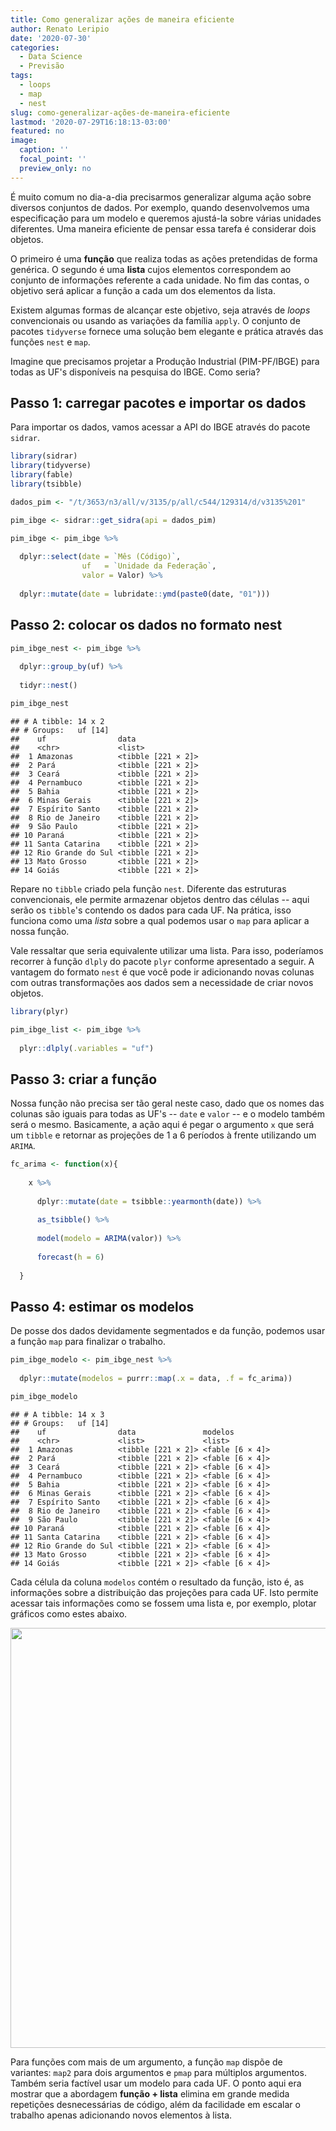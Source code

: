 ```yaml
---
title: Como generalizar ações de maneira eficiente
author: Renato Leripio
date: '2020-07-30'
categories:
  - Data Science
  - Previsão
tags:
  - loops
  - map
  - nest
slug: como-generalizar-ações-de-maneira-eficiente
lastmod: '2020-07-29T16:18:13-03:00'
featured: no
image:
  caption: ''
  focal_point: ''
  preview_only: no
---
```


É muito comum no dia-a-dia precisarmos generalizar alguma ação sobre diversos conjuntos de dados. Por exemplo, quando desenvolvemos uma especificação para um modelo e queremos ajustá-la sobre várias unidades diferentes. Uma maneira eficiente de pensar essa tarefa é considerar dois objetos. 

O primeiro é uma **função** que realiza todas as ações pretendidas de forma genérica. O segundo é uma **lista** cujos elementos correspondem ao conjunto de informações referente a cada unidade. No fim das contas, o objetivo será aplicar a função a cada um dos elementos da lista.

Existem algumas formas de alcançar este objetivo, seja através de *loops* convencionais ou usando as variações da família `apply`. O conjunto de pacotes `tidyverse` fornece uma solução bem elegante e prática através das funções `nest` e `map`. 

Imagine que precisamos projetar a Produção Industrial (PIM-PF/IBGE) para todas as UF's disponíveis na pesquisa do IBGE. Como seria?

## Passo 1: carregar pacotes e importar os dados

Para importar os dados, vamos acessar a API do IBGE através do pacote `sidrar`.


```r
library(sidrar)
library(tidyverse)
library(fable)
library(tsibble)

dados_pim <- "/t/3653/n3/all/v/3135/p/all/c544/129314/d/v3135%201"

pim_ibge <- sidrar::get_sidra(api = dados_pim)

pim_ibge <- pim_ibge %>%
  
  dplyr::select(date = `Mês (Código)`,
                uf   = `Unidade da Federação`,
                valor = Valor) %>%
  
  dplyr::mutate(date = lubridate::ymd(paste0(date, "01")))
```

## Passo 2: colocar os dados no formato nest


```r
pim_ibge_nest <- pim_ibge %>%
  
  dplyr::group_by(uf) %>%
  
  tidyr::nest()

pim_ibge_nest
```

```
## # A tibble: 14 x 2
## # Groups:   uf [14]
##    uf                data              
##    <chr>             <list>            
##  1 Amazonas          <tibble [221 × 2]>
##  2 Pará              <tibble [221 × 2]>
##  3 Ceará             <tibble [221 × 2]>
##  4 Pernambuco        <tibble [221 × 2]>
##  5 Bahia             <tibble [221 × 2]>
##  6 Minas Gerais      <tibble [221 × 2]>
##  7 Espírito Santo    <tibble [221 × 2]>
##  8 Rio de Janeiro    <tibble [221 × 2]>
##  9 São Paulo         <tibble [221 × 2]>
## 10 Paraná            <tibble [221 × 2]>
## 11 Santa Catarina    <tibble [221 × 2]>
## 12 Rio Grande do Sul <tibble [221 × 2]>
## 13 Mato Grosso       <tibble [221 × 2]>
## 14 Goiás             <tibble [221 × 2]>
```

Repare no `tibble` criado pela função `nest`. Diferente das estruturas convencionais, ele permite armazenar objetos dentro das células -- aqui serão os `tibble`'s contendo os dados para cada UF. Na prática, isso funciona como uma *lista* sobre a qual podemos usar o `map` para aplicar a nossa função.

Vale ressaltar que seria equivalente utilizar uma lista. Para isso, poderíamos recorrer à função `dlply` do pacote `plyr` conforme apresentado a seguir. A vantagem do formato `nest` é que você pode ir adicionando novas colunas com outras transformações aos dados sem a necessidade de criar novos objetos.


```r
library(plyr)

pim_ibge_list <- pim_ibge %>%
  
  plyr::dlply(.variables = "uf")
```

## Passo 3: criar a função

Nossa função não precisa ser tão geral neste caso, dado que os nomes das colunas são iguais para todas as UF's -- `date` e `valor` -- e o modelo também será o mesmo. Basicamente, a ação aqui é pegar o argumento `x` que será um `tibble` e retornar as projeções de 1 a 6 períodos à frente utilizando um `ARIMA`. 


```r
fc_arima <- function(x){
    
    x %>%
      
      dplyr::mutate(date = tsibble::yearmonth(date)) %>%
      
      as_tsibble() %>%
      
      model(modelo = ARIMA(valor)) %>%
      
      forecast(h = 6)
    
  }
```

## Passo 4: estimar os modelos

De posse dos dados devidamente segmentados e da função, podemos usar a função `map` para finalizar o trabalho.


```r
pim_ibge_modelo <- pim_ibge_nest %>% 
  
  dplyr::mutate(modelos = purrr::map(.x = data, .f = fc_arima))

pim_ibge_modelo
```

```
## # A tibble: 14 x 3
## # Groups:   uf [14]
##    uf                data               modelos        
##    <chr>             <list>             <list>         
##  1 Amazonas          <tibble [221 × 2]> <fable [6 × 4]>
##  2 Pará              <tibble [221 × 2]> <fable [6 × 4]>
##  3 Ceará             <tibble [221 × 2]> <fable [6 × 4]>
##  4 Pernambuco        <tibble [221 × 2]> <fable [6 × 4]>
##  5 Bahia             <tibble [221 × 2]> <fable [6 × 4]>
##  6 Minas Gerais      <tibble [221 × 2]> <fable [6 × 4]>
##  7 Espírito Santo    <tibble [221 × 2]> <fable [6 × 4]>
##  8 Rio de Janeiro    <tibble [221 × 2]> <fable [6 × 4]>
##  9 São Paulo         <tibble [221 × 2]> <fable [6 × 4]>
## 10 Paraná            <tibble [221 × 2]> <fable [6 × 4]>
## 11 Santa Catarina    <tibble [221 × 2]> <fable [6 × 4]>
## 12 Rio Grande do Sul <tibble [221 × 2]> <fable [6 × 4]>
## 13 Mato Grosso       <tibble [221 × 2]> <fable [6 × 4]>
## 14 Goiás             <tibble [221 × 2]> <fable [6 × 4]>
```

Cada célula da coluna `modelos` contém o resultado da função, isto é, as informações sobre a distribuição das projeções para cada UF. Isto permite acessar tais informações como se fossem uma lista e, por exemplo, plotar gráficos como estes abaixo.

<img src="/post/2020-07-29-como-generalizar-acoes-de-maneira-eficiente_files/figure-html/step7-1.png" width="672" />

Para funções com mais de um argumento, a função `map` dispõe de variantes: `map2` para dois argumentos e `pmap` para múltiplos argumentos. Também seria factível usar um modelo para cada UF. O ponto aqui era mostrar que a abordagem **função + lista** elimina em grande medida repetições desnecessárias de código, além da facilidade em escalar o trabalho apenas adicionando novos elementos à lista.
